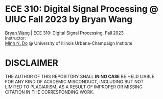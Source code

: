 # ECE 310: Digital Signal Processing @ UIUC Fall 2023 by Bryan Wang
[Bryan Wang](WangBoyao.02@outlook.com) | ECE 310: Digital Signal Processing, Fall 2023  
Instructor:   
[Minh N. Do](https://minhdo.ece.illinois.edu/) @ University of Illinois Urbana-Champaign Institute  

# DISCLAIMER
THE AUTHOR OF THIS REPOSITORY SHALL **IN NO CASE** BE HELD LIABLE FOR ANY KIND OF ACADEMIC MISCONDUCT, INCLUDING BUT NOT LIMITED TO PLAGIARISM, AS A RESULT OF IMPROPER OR MISSING CITATION IN THE CORRESPONDING WORK.
